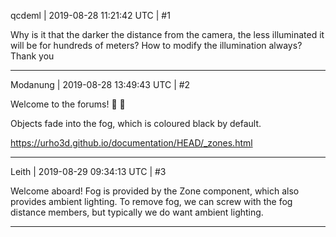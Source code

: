 qcdeml | 2019-08-28 11:21:42 UTC | #1

Why is it that the darker the distance from the camera, the less illuminated it will be for hundreds of meters? How to modify the illumination always? Thank you

-------------------------

Modanung | 2019-08-28 13:49:43 UTC | #2

Welcome to the forums! :confetti_ball: :slightly_smiling_face:

Objects fade into the fog, which is coloured black by default.  

https://urho3d.github.io/documentation/HEAD/_zones.html

-------------------------

Leith | 2019-08-29 09:34:13 UTC | #3

Welcome aboard!
Fog is provided by the Zone component, which also provides ambient lighting.
To remove fog, we can screw with the fog distance members, but typically we do want ambient lighting.

-------------------------

